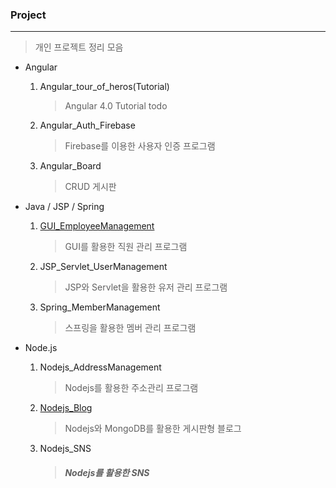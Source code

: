 ### Project

---

> 개인 프로젝트 정리 모음



- Angular

  1. Angular_tour_of_heros(Tutorial)

     > Angular 4.0 Tutorial todo

  2. Angular_Auth_Firebase

     > Firebase를 이용한 사용자 인증 프로그램

  3. Angular_Board

     > CRUD 게시판



- Java / JSP / Spring

  1. [GUI_EmployeeManagement](https://github.com/kim6394/Project/tree/master/java/GUI_EmployeeManagement)

     > GUI를 활용한 직원 관리 프로그램

  2. JSP_Servlet_UserManagement

     > JSP와 Servlet을 활용한 유저 관리 프로그램

  3. Spring_MemberManagement

     > 스프링을 활용한 멤버 관리 프로그램



- Node.js

  1. Nodejs_AddressManagement

     > Nodejs를 활용한 주소관리 프로그램

  2. [Nodejs_Blog](https://github.com/kim6394/Project/tree/master/nodejs)

     > Nodejs와 MongoDB를 활용한 게시판형 블로그

  3. Nodejs_SNS

     > ##### Nodejs를 활용한 SNS